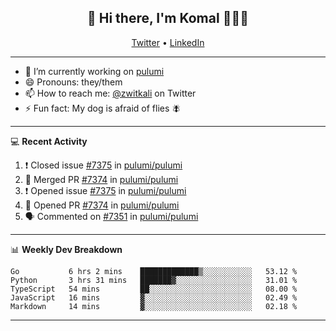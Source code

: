 <h2 align="center"> 👋 Hi there, I'm Komal 🧑🏾‍💻 </h2>
<p align="center">
    <a href="https://twitter.com/zwitkali">Twitter</a> •
    <a href="https://www.linkedin.com/in/komal-ali/">LinkedIn</a>
</p>

--------

- 🔭 I’m currently working on [pulumi](https://github.com/pulumi/pulumi)
- 😄 Pronouns: they/them
- 📫 How to reach me: [@zwitkali](https://twitter.com/zwitkali) on Twitter
- ⚡ Fun fact: My dog is afraid of flies 🪰

--------
💻 **Recent Activity**

<!--START_SECTION:activity-->
1. ❗️ Closed issue [#7375](https://github.com/pulumi/pulumi/issues/7375) in [pulumi/pulumi](https://github.com/pulumi/pulumi)
2. 🎉 Merged PR [#7374](https://github.com/pulumi/pulumi/pull/7374) in [pulumi/pulumi](https://github.com/pulumi/pulumi)
3. ❗️ Opened issue [#7375](https://github.com/pulumi/pulumi/issues/7375) in [pulumi/pulumi](https://github.com/pulumi/pulumi)
4. 💪 Opened PR [#7374](https://github.com/pulumi/pulumi/pull/7374) in [pulumi/pulumi](https://github.com/pulumi/pulumi)
5. 🗣 Commented on [#7351](https://github.com/pulumi/pulumi/issues/7351) in [pulumi/pulumi](https://github.com/pulumi/pulumi)
<!--END_SECTION:activity-->

--------

📊 **Weekly Dev Breakdown**
<!--START_SECTION:waka-->
```text
Go           6 hrs 2 mins    █████████████▒░░░░░░░░░░░   53.12 % 
Python       3 hrs 31 mins   ███████▓░░░░░░░░░░░░░░░░░   31.01 % 
TypeScript   54 mins         ██░░░░░░░░░░░░░░░░░░░░░░░   08.00 % 
JavaScript   16 mins         ▓░░░░░░░░░░░░░░░░░░░░░░░░   02.49 % 
Markdown     14 mins         ▓░░░░░░░░░░░░░░░░░░░░░░░░   02.18 % 
```
<!--END_SECTION:waka-->

--------
